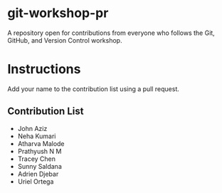 # git-workshop-pr

A repository open for contributions from everyone who follows the Git, GitHub, and Version Control workshop.

# Instructions

Add your name to the contribution list using a pull request.

## Contribution List

- John Aziz
- Neha Kumari
- Atharva Malode
- Prathyush N M
- Tracey Chen
- Sunny Saldana
- Adrien Djebar
- Uriel Ortega
